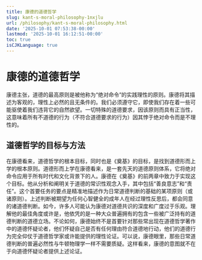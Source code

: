 ```yaml
---
title: 康德的道德哲学
slug: kant-s-moral-philosophy-1nxjlu
url: /philosophy/kant-s-moral-philosophy.html
date: '2025-10-01 07:53:38-00:00'
lastmod: '2025-10-01 16:12:51-00:00'
toc: true
isCJKLanguage: true
---
```


# 康德的道德哲学

康德主张，道德的最高原则是被他称为“绝对命令”的实践理性的原则。康德将其描述为客观的，理性上必然的且无条件的。我们必须遵守它，即使我们存在着一些可能驱使着我们违背它的自然欲望。一切特殊的道德要求，因该原则而具有正当性，这意味着所有不道德的行为（不符合道德要求的行为）因其悖于绝对命令而是不理性的。

## 道德哲学的目标与方法

在康德看来，道德哲学的根本目标，同时也是《奠基》的目标，是找到道德形而上学的根本原则。道德形而上学在康德看来，是一套先天的道德原则体系，它将绝对命令应用于所有时代和文化背景下的人。康德在《奠基》的前两章中致力于实现这个目标。他从分析和阐明关于道德的常识性观念入手，其中包括“善良意志”和“责任”。这个首要任务的要点是精准地描述作为日常道德判断的基础的某项原则（或诸原则）。上述判断被期望为任何心智健全的成年人在经过理性反思后，都会同意的诸道德判断。如今，许多人可能认为康德对道德共识的深度和广度过于乐观。理解他的最佳角度或许是，他依凭的是一种大众普遍拥有的包含一些被广泛持有的道德判断的道德立场。不论如何，康德始终不是首要针对那些常出现在道德哲学著作中的道德怀疑论者，他们怀疑自己是否有任何理由符合道德地行动，他们的道德行为完全仰仗于道德哲学家或许能提供的理性论证。可以说，康德眼里，那些日常道德判断的普遍必然性与牛顿物理学一样不需要质疑。这样看来，康德的意图就不在于向道德怀疑论者提供上述论证。
